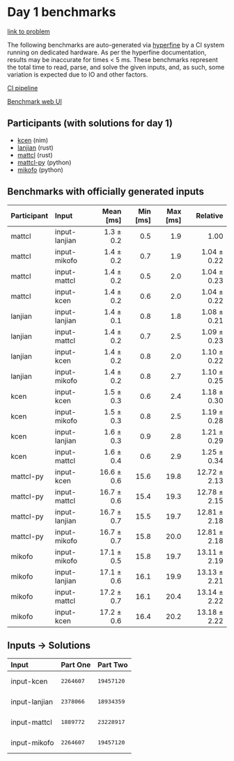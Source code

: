 # Day 1 benchmarks

[link to problem](https://adventofcode.com/2024/day/1)

The following benchmarks are auto-generated via
[hyperfine](https://github.com/sharkdp/hyperfine) by a CI system running on
dedicated hardware. As per the hyperfine documentation, results may be
inaccurate for times < 5 ms. These benchmarks represent the total time to read,
parse, and solve the given inputs, and, as such, some variation is expected due
to IO and other factors.

[CI pipeline](http://ci.papercode.net:8080/teams/main/pipelines/aoc2024)

[Benchmark web UI](https://aoc.ancalagon.black)


## Participants (with solutions for day 1)

- [kcen](https://github.com/kcen/aoc2024) (nim)
- [lanjian](https://github.com/lanjian/aoc-2024) (rust)
- [mattcl](https://github.com/mattcl/aoc2024) (rust)
- [mattcl-py](https://github.com/mattcl/aoc2024-py) (python)
- [mikofo](https://github.com/mikofo/aoc2024) (python)


## Benchmarks with officially generated inputs

| Participant | Input | Mean [ms] | Min [ms] | Max [ms] | Relative |
|:---|:---|---:|---:|---:|---:|
| mattcl | input-lanjian | 1.3 ± 0.2 | 0.5 | 1.9 | 1.00 |
| mattcl | input-mikofo | 1.4 ± 0.2 | 0.7 | 1.9 | 1.04 ± 0.22 |
| mattcl | input-mattcl | 1.4 ± 0.2 | 0.5 | 2.0 | 1.04 ± 0.23 |
| mattcl | input-kcen | 1.4 ± 0.2 | 0.6 | 2.0 | 1.04 ± 0.22 |
| lanjian | input-lanjian | 1.4 ± 0.1 | 0.8 | 1.8 | 1.08 ± 0.21 |
| lanjian | input-mattcl | 1.4 ± 0.2 | 0.7 | 2.5 | 1.09 ± 0.23 |
| lanjian | input-kcen | 1.4 ± 0.2 | 0.8 | 2.0 | 1.10 ± 0.22 |
| lanjian | input-mikofo | 1.4 ± 0.2 | 0.8 | 2.7 | 1.10 ± 0.25 |
| kcen | input-kcen | 1.5 ± 0.3 | 0.6 | 2.4 | 1.18 ± 0.30 |
| kcen | input-mikofo | 1.5 ± 0.3 | 0.8 | 2.5 | 1.19 ± 0.28 |
| kcen | input-lanjian | 1.6 ± 0.3 | 0.9 | 2.8 | 1.21 ± 0.29 |
| kcen | input-mattcl | 1.6 ± 0.4 | 0.6 | 2.9 | 1.25 ± 0.34 |
| mattcl-py | input-kcen | 16.6 ± 0.6 | 15.6 | 19.8 | 12.72 ± 2.13 |
| mattcl-py | input-mattcl | 16.7 ± 0.6 | 15.4 | 19.3 | 12.78 ± 2.15 |
| mattcl-py | input-lanjian | 16.7 ± 0.7 | 15.5 | 19.7 | 12.81 ± 2.18 |
| mattcl-py | input-mikofo | 16.7 ± 0.7 | 15.8 | 20.0 | 12.81 ± 2.18 |
| mikofo | input-mikofo | 17.1 ± 0.5 | 15.8 | 19.7 | 13.11 ± 2.19 |
| mikofo | input-lanjian | 17.1 ± 0.6 | 16.1 | 19.9 | 13.13 ± 2.21 |
| mikofo | input-mattcl | 17.2 ± 0.7 | 16.1 | 20.4 | 13.14 ± 2.22 |
| mikofo | input-kcen | 17.2 ± 0.6 | 16.4 | 20.2 | 13.18 ± 2.22 |


## Inputs -> Solutions

| Input | Part One | Part Two |
|:---|:---|:---|
|input-kcen|<pre>2264607</pre>|<pre>19457120</pre>|
|input-lanjian|<pre>2378066</pre>|<pre>18934359</pre>|
|input-mattcl|<pre>1889772</pre>|<pre>23228917</pre>|
|input-mikofo|<pre>2264607</pre>|<pre>19457120</pre>|